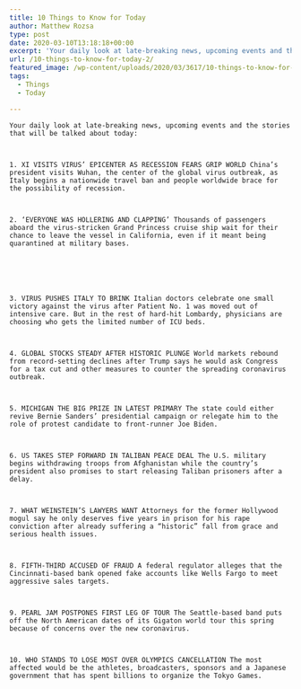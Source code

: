 ```yaml
---
title: 10 Things to Know for Today
author: Matthew Rozsa
type: post
date: 2020-03-10T13:18:18+00:00
excerpt: 'Your daily look at late-breaking news, upcoming events and the stories that will be talked about today:1. XI VISITS VIRUS’ EPICENTER AS RECESSION FEARS GRIP WORLD China’s president visits Wuhan, the center of the global virus outbreak, as Italy begins a nationwide travel ban and people worldwide brace for the possibility of recession. 2. ‘EVERYONE&hellip;'
url: /10-things-to-know-for-today-2/
featured_image: /wp-content/uploads/2020/03/3617/10-things-to-know-for-today.jpg
tags:
  - Things
  - Today

---
```

  
    Your daily look at late-breaking news, upcoming events and the stories that will be talked about today:
  
  
  
    1. XI VISITS VIRUS’ EPICENTER AS RECESSION FEARS GRIP WORLD China’s president visits Wuhan, the center of the global virus outbreak, as Italy begins a nationwide travel ban and people worldwide brace for the possibility of recession.
  
  
  
    2. ‘EVERYONE WAS HOLLERING AND CLAPPING’ Thousands of passengers aboard the virus-stricken Grand Princess cruise ship wait for their chance to leave the vessel in California, even if it meant being quarantined at military bases.
  
  
  
  
  
  
    3. VIRUS PUSHES ITALY TO BRINK Italian doctors celebrate one small victory against the virus after Patient No. 1 was moved out of intensive care. But in the rest of hard-hit Lombardy, physicians are choosing who gets the limited number of ICU beds.
  
  
  
    4. GLOBAL STOCKS STEADY AFTER HISTORIC PLUNGE World markets rebound from record-setting declines after Trump says he would ask Congress for a tax cut and other measures to counter the spreading coronavirus outbreak.
  
  
  
    5. MICHIGAN THE BIG PRIZE IN LATEST PRIMARY The state could either revive Bernie Sanders’ presidential campaign or relegate him to the role of protest candidate to front-runner Joe Biden.
  
  
  
    6. US TAKES STEP FORWARD IN TALIBAN PEACE DEAL The U.S. military begins withdrawing troops from Afghanistan while the country’s president also promises to start releasing Taliban prisoners after a delay.
  
  
  
    7. WHAT WEINSTEIN’S LAWYERS WANT Attorneys for the former Hollywood mogul say he only deserves five years in prison for his rape conviction after already suffering a “historic” fall from grace and serious health issues.
  
  
  
    8. FIFTH-THIRD ACCUSED OF FRAUD A federal regulator alleges that the Cincinnati-based bank opened fake accounts like Wells Fargo to meet aggressive sales targets.
  
  
  
    9. PEARL JAM POSTPONES FIRST LEG OF TOUR The Seattle-based band puts off the North American dates of its Gigaton world tour this spring because of concerns over the new coronavirus.
  
  
  
    10. WHO STANDS TO LOSE MOST OVER OLYMPICS CANCELLATION The most affected would be the athletes, broadcasters, sponsors and a Japanese government that has spent billions to organize the Tokyo Games.
  
